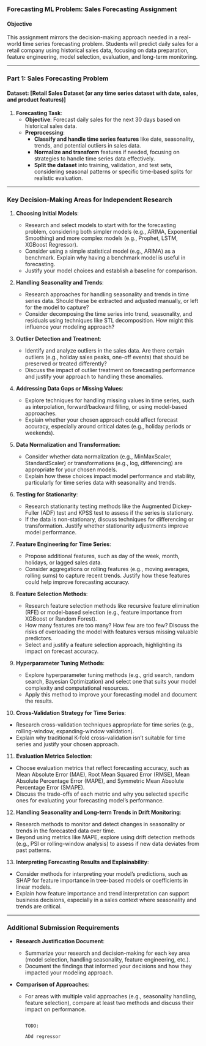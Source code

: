 ### Forecasting ML Problem: Sales Forecasting Assignment

#### Objective
This assignment mirrors the decision-making approach needed in a real-world time series forecasting problem. Students will predict daily sales for a retail company using historical sales data, focusing on data preparation, feature engineering, model selection, evaluation, and long-term monitoring.

---

### Part 1: Sales Forecasting Problem
#### Dataset: [Retail Sales Dataset (or any time series dataset with date, sales, and product features)]

1. **Forecasting Task**:
   - **Objective**: Forecast daily sales for the next 30 days based on historical sales data.
   - **Preprocessing**:
     - **Classify and handle time series features** like date, seasonality, trends, and potential outliers in sales data.
     - **Normalize and transform** features if needed, focusing on strategies to handle time series data effectively.
     - **Split the dataset** into training, validation, and test sets, considering seasonal patterns or specific time-based splits for realistic evaluation.

---

### Key Decision-Making Areas for Independent Research

1. **Choosing Initial Models**:
   - Research and select models to start with for the forecasting problem, considering both simpler models (e.g., ARIMA, Exponential Smoothing) and more complex models (e.g., Prophet, LSTM, XGBoost Regressor).
   - Consider using a simple statistical model (e.g., ARIMA) as a benchmark. Explain why having a benchmark model is useful in forecasting.
   - Justify your model choices and establish a baseline for comparison.

2. **Handling Seasonality and Trends**:
   - Research approaches for handling seasonality and trends in time series data. Should these be extracted and adjusted manually, or left for the model to capture?
   - Consider decomposing the time series into trend, seasonality, and residuals using techniques like STL decomposition. How might this influence your modeling approach?

3. **Outlier Detection and Treatment**:
   - Identify and analyze outliers in the sales data. Are there certain outliers (e.g., holiday sales peaks, one-off events) that should be preserved or treated differently?
   - Discuss the impact of outlier treatment on forecasting performance and justify your approach to handling these anomalies.

4. **Addressing Data Gaps or Missing Values**:
   - Explore techniques for handling missing values in time series, such as interpolation, forward/backward filling, or using model-based approaches.
   - Explain whether your chosen approach could affect forecast accuracy, especially around critical dates (e.g., holiday periods or weekends).

5. **Data Normalization and Transformation**:
   - Consider whether data normalization (e.g., MinMaxScaler, StandardScaler) or transformations (e.g., log, differencing) are appropriate for your chosen models.
   - Explain how these choices impact model performance and stability, particularly for time series data with seasonality and trends.

6. **Testing for Stationarity**:
   - Research stationarity testing methods like the Augmented Dickey-Fuller (ADF) test and KPSS test to assess if the series is stationary.
   - If the data is non-stationary, discuss techniques for differencing or transformation. Justify whether stationarity adjustments improve model performance.

7. **Feature Engineering for Time Series**:
   - Propose additional features, such as day of the week, month, holidays, or lagged sales data.
   - Consider aggregations or rolling features (e.g., moving averages, rolling sums) to capture recent trends. Justify how these features could help improve forecasting accuracy.

8. **Feature Selection Methods**:
   - Research feature selection methods like recursive feature elimination (RFE) or model-based selection (e.g., feature importance from XGBoost or Random Forest).
   - How many features are too many? How few are too few? Discuss the risks of overloading the model with features versus missing valuable predictors.
   - Select and justify a feature selection approach, highlighting its impact on forecast accuracy.

9. **Hyperparameter Tuning Methods**:
   - Explore hyperparameter tuning methods (e.g., grid search, random search, Bayesian Optimization) and select one that suits your model complexity and computational resources.
   - Apply this method to improve your forecasting model and document the results.

10. **Cross-Validation Strategy for Time Series**:
   - Research cross-validation techniques appropriate for time series (e.g., rolling-window, expanding-window validation).
   - Explain why traditional K-fold cross-validation isn’t suitable for time series and justify your chosen approach.

11. **Evaluation Metrics Selection**:
   - Choose evaluation metrics that reflect forecasting accuracy, such as Mean Absolute Error (MAE), Root Mean Squared Error (RMSE), Mean Absolute Percentage Error (MAPE), and Symmetric Mean Absolute Percentage Error (SMAPE).
   - Discuss the trade-offs of each metric and why you selected specific ones for evaluating your forecasting model’s performance.

12. **Handling Seasonality and Long-term Trends in Drift Monitoring**:
   - Research methods to monitor and detect changes in seasonality or trends in the forecasted data over time.
   - Beyond using metrics like MAPE, explore using drift detection methods (e.g., PSI or rolling-window analysis) to assess if new data deviates from past patterns.

13. **Interpreting Forecasting Results and Explainability**:
   - Consider methods for interpreting your model’s predictions, such as SHAP for feature importance in tree-based models or coefficients in linear models.
   - Explain how feature importance and trend interpretation can support business decisions, especially in a sales context where seasonality and trends are critical.

---

### Additional Submission Requirements

- **Research Justification Document**:
   - Summarize your research and decision-making for each key area (model selection, handling seasonality, feature engineering, etc.).
   - Document the findings that informed your decisions and how they impacted your modeling approach.

- **Comparison of Approaches**:
   - For areas with multiple valid approaches (e.g., seasonality handling, feature selection), compare at least two methods and discuss their impact on performance.



                                                                             TODO:
                                                                              ADd regressor